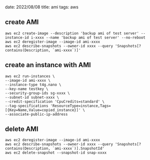 date: 2022/08/08
title: ami
tags: aws

## create AMI

	aws ec2 create-image --description 'backup ami of test server' --instance-id i-xxxx --name 'backup ami of test server' --no-reboot
	aws ec2 deregister-image --image-id ami-xxxx 
	aws ec2 describe-snapshots --owner-id xxxx --query 'Snapshots[?contains(Description, `ami-xxxx`)]'         

## create an instance with AMI

	aws ec2 run-instances \
	--image-id ami-xxxx \
	--instance-type t4g.nano \
	--key-name testkey \
	--security-group-ids sg-xxxx \
	--subnet-id subnet-xxxx \
	--credit-specification 'CpuCredits=standard' \
	--tag-specifications 'ResourceType=instance,Tags=[{Key=Name,Value=copied_instance}]' \
	--associate-public-ip-address

## delete AMI

	aws ec2 deregister-image --image-id ami-xxxx 
	aws ec2 describe-snapshots --owner-id xxxx --query 'Snapshots[?contains(Description, `ami-xxxx`)].SnapshotId'
	aws ec2 delete-snapshot --snapshot-id snap-xxxx

